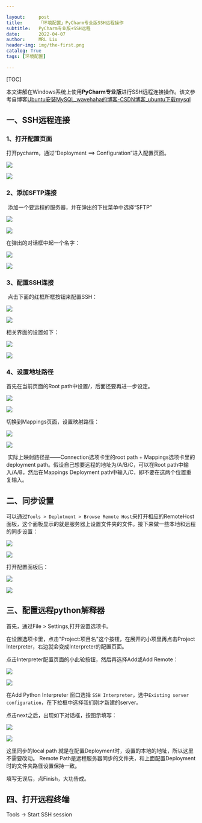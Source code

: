 ```yaml
---

layout:     post
title:      「环境配置」PyCharm专业版SSH远程操作
subtitle:   PyCharm专业版+SSH远程
date:       2022-04-07
author:     MRL Liu
header-img: img/the-first.png
catalog: True
tags: [环境配置]
   
---
```


[TOC]

​         本文讲解在Windows系统上使用**PyCharm专业版**进行SSH远程连接操作。该文参考自博客[Ubuntu安装MySQL_wavehaha的博客-CSDN博客_ubuntu下载mysql](https://blog.csdn.net/sdkjkfk/article/details/108202094)

## 一、SSH远程连接

### 1、打开配置页面		

打开pycharm，通过“Deployment ==> Configuration”进入配置页面。

![]({{site.baseurl}}\img-post\环境配置\2022-04-07-PyCharm专业版SSH远程操作\打开配置页面.png)

![](..//img-post/环境配置/2022-04-07-PyCharm专业版SSH远程操作/打开配置页面.png)

### 2、添加SFTP连接

​		添加一个要远程的服务器，并在弹出的下拉菜单中选择“SFTP”

![]({{site.baseurl}}\img-post\环境配置\2022-04-07-PyCharm专业版SSH远程操作\添加SFTP的连接.png)

![](..//img-post/环境配置/2022-04-07-PyCharm专业版SSH远程操作/添加SFTP的连接.png)

在弹出的对话框中起一个名字：

![]({{site.baseurl}}\img-post\环境配置\2022-04-07-PyCharm专业版SSH远程操作\对话框起名字.png)

![](..//img-post/环境配置/2022-04-07-PyCharm专业版SSH远程操作/对话框起名字.png)

### 3、配置SSH连接

​	点击下面的红框所框按钮来配置SSH：

![]({{site.baseurl}}\img-post\环境配置\2022-04-07-PyCharm专业版SSH远程操作\配置SSH.png)

![](..//img-post/环境配置/2022-04-07-PyCharm专业版SSH远程操作/配置SSH.png)

相关界面的设置如下：

![]({{site.baseurl}}\img-post\环境配置\2022-04-07-PyCharm专业版SSH远程操作\SSH配置.png)

![](..//img-post/环境配置/2022-04-07-PyCharm专业版SSH远程操作/SSH配置.png)

### 4、设置地址路径

首先在当前页面的Root path中设置/，后面还要再进一步设定。

![]({{site.baseurl}}\img-post\环境配置\2022-04-07-PyCharm专业版SSH远程操作\设置root_path.png)

![](..//img-post/环境配置/2022-04-07-PyCharm专业版SSH远程操作/设置root_path.png)

切换到Mappings页面，设置映射路径：

![]({{site.baseurl}}\img-post\环境配置\2022-04-07-PyCharm专业版SSH远程操作\设置映射路径.png)

![](..//img-post/环境配置/2022-04-07-PyCharm专业版SSH远程操作/设置映射路径.png)

​		实际上映射路径是——Connection选项卡里的root path + Mappings选项卡里的deployment path。假设自己想要远程的地址为/A/B/C，可以在Root path中输入/A/B，然后在Mappings Deployment path中输入/C，即不要在这两个位置重复输入。

## 二、同步设置

​		可以通过`Tools > Deplotment > Browse Remote Host`来打开相应的RemoteHost面板，这个面板显示的就是服务器上设置文件夹的文件。接下来做一些本地和远程的同步设置：

![]({{site.baseurl}}\img-post\环境配置\2022-04-07-PyCharm专业版SSH远程操作\打开同步设置.png)

![](..//img-post/环境配置/2022-04-07-PyCharm专业版SSH远程操作/打开同步设置.png)

打开配置面板后：

![]({{site.baseurl}}\img-post\环境配置\2022-04-07-PyCharm专业版SSH远程操作\设置远程上传.png)

![](..//img-post/环境配置/2022-04-07-PyCharm专业版SSH远程操作/设置远程上传.png)

## 三、配置远程python解释器

首先，通过File > Settings,打开设置选项卡。

在设置选项卡里，点击"Project:项目名"这个按钮，在展开的小项里再点击Project Interpreter，右边就会变成Interpreter的配置页面。

点击Interpreter配置页面的小此轮按钮，然后再选择Add或Add Remote：

![]({{site.baseurl}}\img-post\环境配置\2022-04-07-PyCharm专业版SSH远程操作\添加SSHINterpreter.png)

![](..//img-post/环境配置/2022-04-07-PyCharm专业版SSH远程操作/添加SSHINterpreter.png)

在Add Python Interpreter 窗口选择 `SSH Interpreter`，选中`Existing server configuration`，在下拉框中选择我们刚才新建的server。

点击next之后，出现如下对话框，按图示填写：

![]({{site.baseurl}}\img-post\环境配置\2022-04-07-PyCharm专业版SSH远程操作\填写python解释器.png)

![](..//img-post/环境配置/2022-04-07-PyCharm专业版SSH远程操作/填写python解释器.png)

这里同步的local path 就是在配置Deployment时，设置的本地的地址，所以这里不需要改动。 Remote Path是远程服务器同步的文件夹，和上面配置Deployment时的文件夹路径设置保持一致。

填写无误后，点Finish，大功告成。

## 四、打开远程终端

Tools -> Start SSH session

